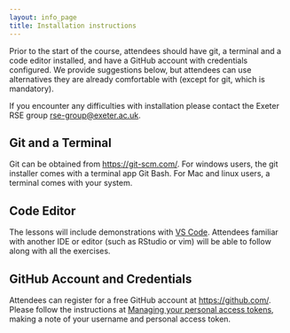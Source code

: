 ```yaml
---
layout: info_page
title: Installation instructions
---
```


Prior to the start of the course, attendees should have git, a terminal and a code editor installed, and have a GitHub account with credentials configured.
We provide suggestions below, but attendees can use alternatives they are already comfortable with (except for git, which is mandatory).

If you encounter any difficulties with installation please contact the Exeter RSE group <rse-group@exeter.ac.uk>.

## Git and a Terminal

Git can be obtained from <https://git-scm.com/>.
For windows users, the git installer comes with a terminal app Git Bash.
For Mac and linux users, a terminal comes with your system.

## Code Editor

The lessons will include demonstrations with [VS Code](https://code.visualstudio.com/).
Attendees familiar with another IDE or editor (such as RStudio or vim) will be able to follow along with all the exercises.

## GitHub Account and Credentials

Attendees can register for a free GitHub account at <https://github.com/>.
Please follow the instructions at [Managing your personal access tokens](https://docs.github.com/en/authentication/keeping-your-account-and-data-secure/managing-your-personal-access-tokens), making a note of your username and personal access token.
